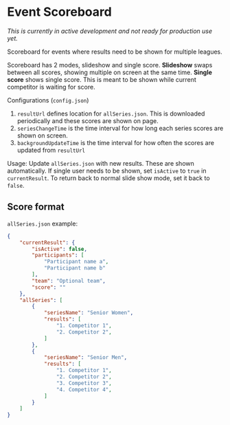 # Event Scoreboard

*This is currently in active development and not ready for production use yet.*

Scoreboard for events where results need to be shown for multiple leagues.

Scoreboard has 2 modes, slideshow and single score. **Slideshow** swaps
between all scores, showing multiple on screen at the same time.
**Single score** shows single score. This is meant to be shown while current
competitor is waiting for score.

Configurations (`config.json`)

1. `resultUrl` defines location for `allSeries.json`. This is downloaded periodically and
these scores are shown on page.
1. `seriesChangeTime` is the time interval for how long each series scores are
shown on screen.
1. `backgroundUpdateTime` is the time interval for how often the scores are
updated from `resultUrl`

Usage: Update `allSeries.json` with new results. These are shown automatically.
If single user needs to be shown, set `isActive` to `true` in `currentResult`.
To return back to normal slide show mode, set it back to `false`.

## Score format

`allSeries.json` example:

```json
{
    "currentResult": {
        "isActive": false,
        "participants": [
            "Participant name a",
            "Participant name b"
        ],
        "team": "Optional team",
        "score": ""
    },
    "allSeries": [
        {
            "seriesName": "Senior Women",
            "results": [
                "1. Competitor 1",
                "2. Competitor 2",
            ]
        },
        {
            "seriesName": "Senior Men",
            "results": [
                "1. Competitor 1",
                "2. Competitor 2",
                "3. Competitor 3",
                "4. Competitor 4",
            ]
        }
    ]
}

```
